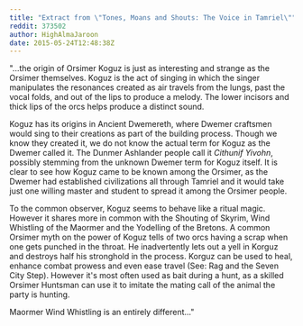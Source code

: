 ```yaml
---
title: "Extract from \"Tones, Moans and Shouts: The Voice in Tamriel\""
reddit: 373502
author: HighAlmaJaroon
date: 2015-05-24T12:48:38Z
---
```


"...the origin of Orsimer Koguz is just as interesting and strange as the Orsimer themselves.  Koguz is the act of singing in which the singer manipulates the resonances created as air travels from the lungs, past the vocal folds, and out of the lips to produce a melody.  The lower incisors and thick lips of the orcs helps produce a distinct sound.  

Koguz has its origins in Ancient Dwemereth, where Dwemer craftsmen would sing to their creations as part of the building process.  Though we know they created it, we do not know the actual term for Koguz as the Dwemer called it. The Dunmer Ashlander people call it *Cithunif Yivohn*, possibly stemming from the unknown Dwemer term for Koguz itself.  It is clear to see how Koguz came to be known among the Orsimer, as the Dwemer had established civilizations all through Tamriel  and it would take just one willing master and student to spread it among the Orsimer people.  

To the common observer, Koguz seems to behave like a ritual magic.  However it shares more in common with the Shouting of Skyrim, Wind Whistling of the Maormer and the Yodelling of the Bretons.  A common Orsimer myth on the power of Koguz tells of two orcs having a scrap when one gets punched in the throat.  He inadvertently lets out a yell in Korguz and destroys half his stronghold in the process. Korguz can be used to heal, enhance combat prowess and even ease travel (See: Rag and the Seven City Step).  However it's most often used as bait during a hunt, as a skilled Orsimer Huntsman can use it to imitate the mating call of the animal the party is hunting.  

Maormer Wind Whistling is an entirely different..."
